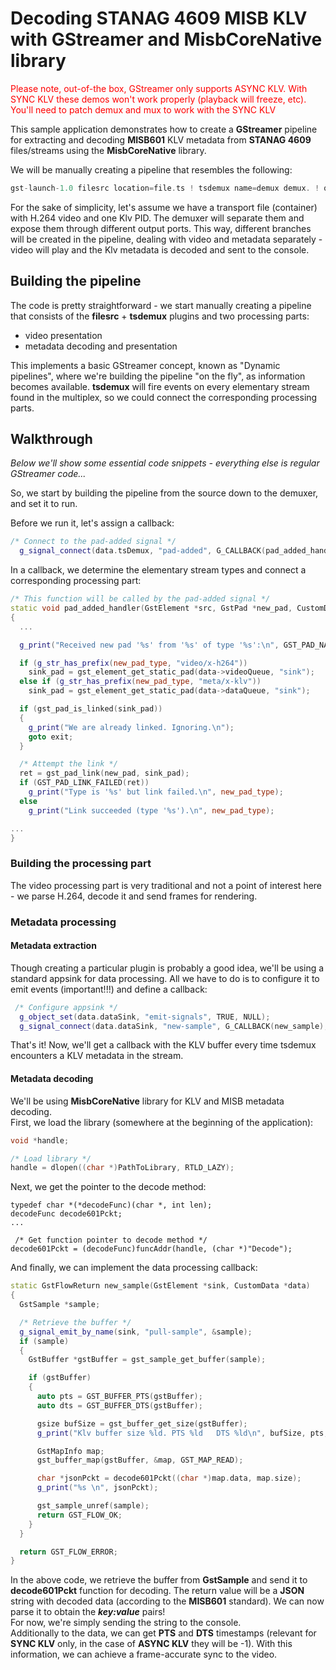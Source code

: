 # Decoding STANAG 4609 MISB KLV with GStreamer and MisbCoreNative library

<div align="left">
	<font color="red">Please note, out-of-the box, GStreamer only supports ASYNC KLV. With SYNC KLV these demos won't work properly (playback will freeze, etc). You'll need to patch demux and mux to work with the SYNC KLV</font>
	<p></p>
</div>  


This sample application demonstrates how to create a **GStreamer** pipeline for extracting and decoding **MISB601** KLV metadata from **STANAG 4609** files/streams using the **MisbCoreNative** library.  

We will be manually creating a pipeline that resembles the following:

```cpp
gst-launch-1.0 filesrc location=file.ts ! tsdemux name=demux demux. ! queue ! h264parse ! 'video/x-h264, stream-format=byte-stream' ! avdec_h264 ! autovideosink demux. ! queue ! 'meta/x-klv' ! appsink
```

For the sake of simplicity, let's assume we have a transport file (container) with H.264 video and one Klv PID.
The demuxer will separate them and expose them through different output ports. This way, different branches will be created in the pipeline, dealing with video and metadata separately - video will play and the Klv metadata is decoded and sent to the console.


## Building the pipeline

The code is pretty straightforward - we start manually creating a pipeline that consists of the **filesrc** + **tsdemux** plugins and two processing parts:

- video presentation
- metadata decoding and presentation  

This implements a basic GStreamer concept, known as "Dynamic pipelines", where we're building the pipeline "on the fly", as information becomes available.
**tsdemux** will fire events on every elementary stream found in the multiplex, so we could connect the corresponding processing parts.


## Walkthrough

*Below we'll show some essential code snippets - everything else is regular GStreamer code...*  

So, we start by building the pipeline from the source down to the demuxer, and set it to run. 

Before we run it, let's assign a callback:

```cpp
/* Connect to the pad-added signal */
  g_signal_connect(data.tsDemux, "pad-added", G_CALLBACK(pad_added_handler), &data);
```

In a callback, we determine the elementary stream types and connect a corresponding processing part:  

```cpp
/* This function will be called by the pad-added signal */
static void pad_added_handler(GstElement *src, GstPad *new_pad, CustomData *data)
{
  ...

  g_print("Received new pad '%s' from '%s' of type '%s':\n", GST_PAD_NAME(new_pad), GST_ELEMENT_NAME(src), new_pad_type);

  if (g_str_has_prefix(new_pad_type, "video/x-h264"))
    sink_pad = gst_element_get_static_pad(data->videoQueue, "sink");
  else if (g_str_has_prefix(new_pad_type, "meta/x-klv"))
    sink_pad = gst_element_get_static_pad(data->dataQueue, "sink");

  if (gst_pad_is_linked(sink_pad))
  {
    g_print("We are already linked. Ignoring.\n");
    goto exit;
  }

  /* Attempt the link */
  ret = gst_pad_link(new_pad, sink_pad);
  if (GST_PAD_LINK_FAILED(ret))
    g_print("Type is '%s' but link failed.\n", new_pad_type);
  else
    g_print("Link succeeded (type '%s').\n", new_pad_type);

...
}

```


### Building the processing part

The video processing part is very traditional and not a point of interest here - we parse H.264, decode it and send frames for rendering.  

### Metadata processing

#### Metadata extraction

Though creating a particular plugin is probably a good idea, we'll be using a standard appsink for data processing.
All we have to do is to configure it to emit events (important!!!) and define a callback:  

```cpp
 /* Configure appsink */
  g_object_set(data.dataSink, "emit-signals", TRUE, NULL);
  g_signal_connect(data.dataSink, "new-sample", G_CALLBACK(new_sample), &data);
```
That's it! Now, we'll get a callback with the KLV buffer every time tsdemux encounters a KLV metadata in the stream.

#### Metadata decoding

We'll be using **MisbCoreNative** library for KLV and MISB metadata decoding.  
First, we load the library (somewhere at the beginning of the application):

```cpp
void *handle;

/* Load library */
handle = dlopen((char *)PathToLibrary, RTLD_LAZY);
```

Next, we get the pointer to the decode method:  

```
typedef char *(*decodeFunc)(char *, int len);
decodeFunc decode601Pckt;
...

 /* Get function pointer to decode method */
decode601Pckt = (decodeFunc)funcAddr(handle, (char *)"Decode");
```

And finally, we can implement the data processing callback:  

```cpp
static GstFlowReturn new_sample(GstElement *sink, CustomData *data)
{
  GstSample *sample;

  /* Retrieve the buffer */
  g_signal_emit_by_name(sink, "pull-sample", &sample);
  if (sample)
  {
    GstBuffer *gstBuffer = gst_sample_get_buffer(sample);

    if (gstBuffer)
    {
      auto pts = GST_BUFFER_PTS(gstBuffer);
      auto dts = GST_BUFFER_DTS(gstBuffer);

      gsize bufSize = gst_buffer_get_size(gstBuffer);
      g_print("Klv buffer size %ld. PTS %ld   DTS %ld\n", bufSize, pts, dts);

      GstMapInfo map;
      gst_buffer_map(gstBuffer, &map, GST_MAP_READ);

      char *jsonPckt = decode601Pckt((char *)map.data, map.size);
      g_print("%s \n", jsonPckt);

      gst_sample_unref(sample);
      return GST_FLOW_OK;
    }
  }

  return GST_FLOW_ERROR;
}
```

In the above code, we retrieve the buffer from **GstSample** and send it to **decode601Pckt** function for decoding.
The return value will be a **JSON** string with decoded data (according to the **MISB601** standard). We can now parse it to obtain the ***key:value*** pairs!  
For now, we're simply sending the string to the console.  
Additionally to the data, we can get **PTS** and **DTS** timestamps (relevant for **SYNC KLV** only, in the case of **ASYNC KLV** they will be -1). With this information, we can achieve a frame-accurate sync to the video.